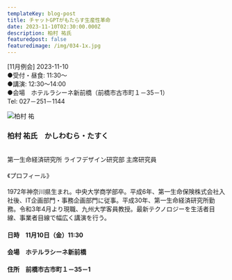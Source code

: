 ```yaml
---
templateKey: blog-post
title: チャットGPTがもたらす生産性革命
date: 2023-11-10T02:30:00.000Z
description: 柏村 祐氏
featuredpost: false
featuredimage: /img/034-1x.jpg
---
```

\[11月例会] 2023-11-10<br />
●受付・昼食: 11:30〜<br />
●講演: 12:30〜14:00<br />
●会場　ホテルラシーネ新前橋（前橋市古市町１－35－1）<br />
Tel: 027－251－1144<br />

![柏村 祐](/img/034-1x.jpg "柏村 祐　かしわむら・たすく")

### 柏村 祐氏　かしわむら・たすく

\
第一生命経済研究所 ライフデザイン研究部 主席研究員\
\
《プロフィール》\
\
1972年神奈川県生まれ。中央大学商学部卒。平成6年、第一生命保険株式会社入社後、IT企画部門・事務企画部門に従事。平成30年、第一生命経済研究所勤務。令和3年4月より現職、九州大学客員教授。最新テクノロジーを生活者目線、事業者目線で幅広く講演を行う。

#### 日時　11月10日（金）11:30

#### 会場　ホテルラシーネ新前橋

#### 住所　前橋市古市町１－35－1